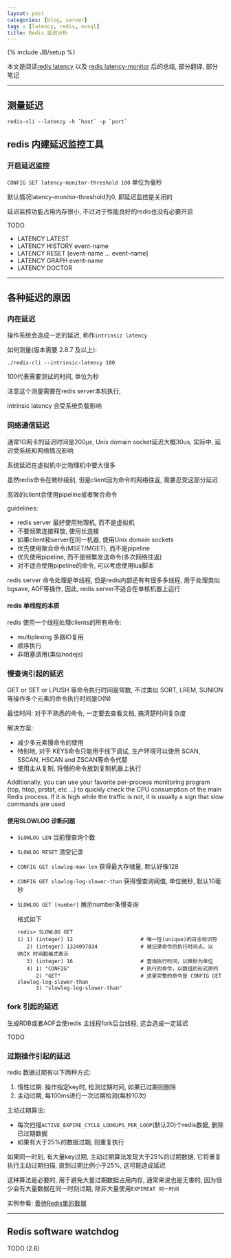 ```yaml
---
layout: post
categories: [blog, server]
tags : [latency, redis, nosql]
title: Redis 延迟分析
---
```

{% include JB/setup %}


本文是阅读[redis latency](http://redis.io/topics/latency) 以及 [redis latency-monitor](http://redis.io/topics/latency-monitor) 后的总结, 部分翻译, 部分笔记

---


## 测量延迟

    redis-cli --latency -h `host` -p `port`

## redis 内建延迟监控工具

### 开启延迟监控

`CONFIG SET latency-monitor-threshold 100` 单位为毫秒

默认情况latency-monitor-threshold为0, 即延迟监控是关闭的

延迟监控功能占用内存很小, 不过对于性能良好的redis也没有必要开启

TODO

* LATENCY LATEST
* LATENCY HISTORY event-name
* LATENCY RESET [event-name ... event-name]
* LATENCY GRAPH event-name
* LATENCY DOCTOR

---

## 各种延迟的原因

### 内在延迟

操作系统会造成一定的延迟, 称作`intrinsic latency`

如何测量(版本需要 2.8.7 及以上):

    ./redis-cli --intrinsic-latency 100

100代表需要测试的时间, 单位为秒

注意这个测量需要在redis server本机执行,

intrinsic latency 会受系统负载影响

### 网络通信延迟

通常1G网卡的延迟时间是200μs, Unix domain socket延迟大概30us, 实际中, 延迟受系统和网络情况影响

系统延迟在虚拟机中比物理机中要大很多

虽然redis命令在微秒级别, 但是client因为命令的网络往返, 需要忍受这部分延迟

高效的client会使用pipeline或者聚合命令

guidelines:

* redis server 最好使用物理机, 而不是虚拟机
* 不要频繁连接释放, 使用长连接
* 如果client和server在同一机器, 使用Unix domain sockets
* 优先使用聚合命令(MSET/MGET), 而不是pipeline
* 优先使用pipeline, 而不是频繁发送命令(多次网络往返)
* 对不适合使用pipeline的命令, 可以考虑使用lua脚本

redis server 命令处理是单线程, 但是redis内部还有有很多多线程, 用于处理类似bgsave, AOF等操作, 因此, redis server不适合在单核机器上运行

#### redis 单线程的本质

redis 使用一个线程处理clients的所有命令:

* multiplexing 多路IO复用
* 顺序执行
* 非阻塞调用(类似nodejs)

### 慢查询引起的延迟

GET or SET or LPUSH 等命令执行时间是常数, 不过类似 SORT, LREM, SUNION等操作多个元素的命令执行时间是O(N)

最佳时间:  对于不熟悉的命令, 一定要去查看文档, 搞清楚时间复杂度

解决方案:

* 减少多元素慢命令的使用
* 特别地, 对于 KEYS命令只能用于线下调试, 生产环境可以使用 SCAN, SSCAN, HSCAN and ZSCAN等命令代替
* 使用主从复制, 将慢的命令放到复制机器上执行


Additionally, you can use your favorite per-process monitoring program (top, htop, prstat, etc ...) to quickly check the CPU consumption of the main Redis process. If it is high while the traffic is not, it is usually a sign that slow commands are used

#### 使用SLOWLOG 诊断问题

* `SLOWLOG LEN` 当前慢查询个数
* `SLOWLOG RESET` 清空记录
* `CONFIG GET slowlog-max-len` 获得最大存储量, 默认好像128
* `CONFIG GET slowlog-log-slower-than` 获得慢查询阈值, 单位微秒, 默认10毫秒
* `SLOWLOG GET [number]` 展示number条慢查询

  格式如下

      redis> SLOWLOG GET
      1) 1) (integer) 12                      # 唯一性(unique)的日志标识符
         2) (integer) 1324097834              # 被记录命令的执行时间点，以 UNIX 时间戳格式表示
         3) (integer) 16                      # 查询执行时间，以微秒为单位
         4) 1) "CONFIG"                       # 执行的命令，以数组的形式排列
            2) "GET"                          # 这里完整的命令是 CONFIG GET slowlog-log-slower-than
            3) "slowlog-log-slower-than"

### fork 引起的延迟

生成RDB或者AOF会使redis 主线程fork后台线程, 这会造成一定延迟

TODO

### 过期操作引起的延迟

redis 数据过期有以下两种方式:

1. 惰性过期: 操作指定key时, 检测过期时间, 如果已过期则删除
2. 主动过期, 每100ms进行一次过期检测(每秒10次)

主动过期算法:

* 每次扫描`ACTIVE_EXPIRE_CYCLE_LOOKUPS_PER_LOOP`(默认20)个redis数据, 删除已过期数据
* 如果有大于25%的数据过期, 则重复执行

如果同一时刻, 有大量key过期, 主动过期算法发现大于25%的过期数据, 它将重复执行主动过期扫描, 直到过期比例小于25%, 这可能造成延迟

这种算法是必要的, 用于避免大量过期数据占用内存, 通常来说也是无害的, 因为很少会有大量数据在同一时刻过期, 除非大量使用`EXPIREAT 同一时间`

实例参看: [善待Redis里的数据](http://neway6655.github.io/redis/2015/12/19/%E5%96%84%E5%BE%85Redis%E9%87%8C%E7%9A%84%E6%95%B0%E6%8D%AE.html)

---

## Redis software watchdog

TODO (2.6)

